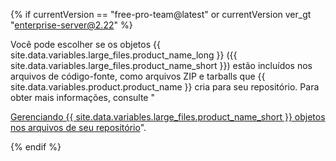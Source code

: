 {% if currentVersion == "free-pro-team@latest" or currentVersion ver_gt "enterprise-server@2.22" %}

Você pode escolher se os objetos {{ site.data.variables.large_files.product_name_long }} ({{ site.data.variables.large_files.product_name_short }}) estão incluídos nos arquivos de código-fonte, como arquivos ZIP e tarballs que {{ site.data.variables.product.product_name }} cria para seu repositório. Para obter mais informações, consulte "

[Gerenciando {{ site.data.variables.large_files.product_name_short }} objetos nos arquivos de seu repositório](/github/administering-a-repository/managing-git-lfs-objects-in-archives-of-your-repository)".</p> 

{% endif %}
